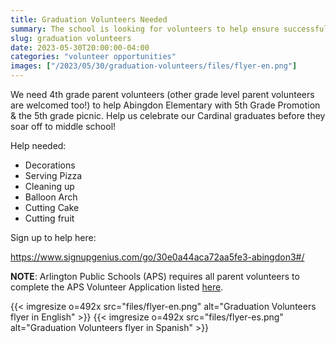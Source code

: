 ```yaml
--- 
title: Graduation Volunteers Needed
summary: The school is looking for volunteers to help ensure successful end-of-year celebrations for our graduating fifth graders.
slug: graduation volunteers
date: 2023-05-30T20:00:00-04:00
categories: "volunteer opportunities"
images: ["/2023/05/30/graduation-volunteers/files/flyer-en.png"]
---
```


We need 4th grade parent volunteers (other grade level parent volunteers are welcomed too!) to help Abingdon Elementary with 5th Grade Promotion & the 5th grade picnic. Help us celebrate our Cardinal graduates before they soar off to middle school!

Help needed:

- Decorations
- Serving Pizza
- Cleaning up
- Balloon Arch
- Cutting Cake
- Cutting fruit

Sign up to help here:

https://www.signupgenius.com/go/30e0a44aca72aa5fe3-abingdon3#/

**NOTE**:  Arlington Public Schools (APS) requires all parent volunteers to complete the APS Volunteer Application listed [here](https://abingdon.apsva.us/families/volunteer/).

{{< imgresize o=492x src="files/flyer-en.png" alt="Graduation Volunteers flyer in English" >}}
{{< imgresize o=492x src="files/flyer-es.png" alt="Graduation Volunteers flyer in Spanish" >}}